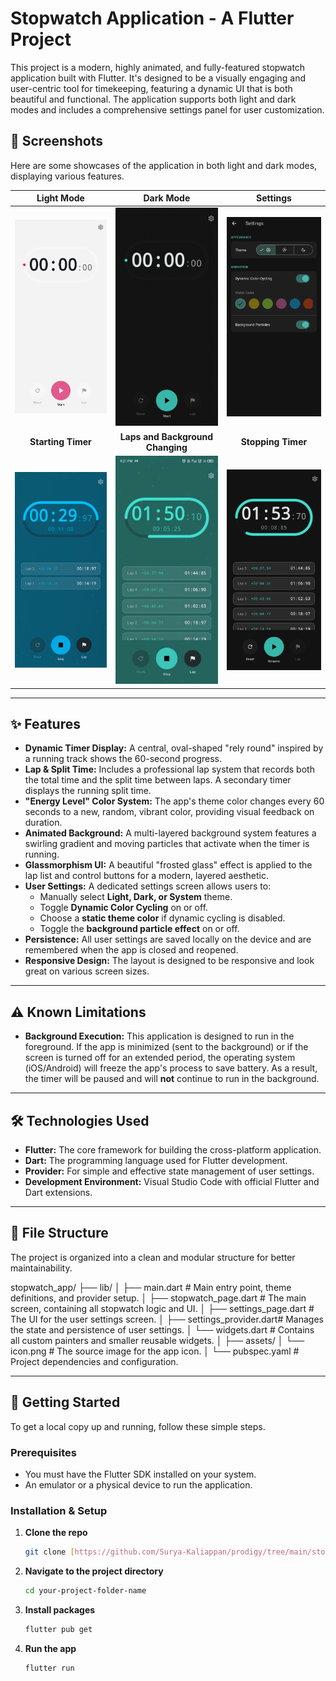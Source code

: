 # Stopwatch Application - A Flutter Project

This project is a modern, highly animated, and fully-featured stopwatch application built with Flutter. It's designed to be a visually engaging and user-centric tool for timekeeping, featuring a dynamic UI that is both beautiful and functional. The application supports both light and dark modes and includes a comprehensive settings panel for user customization.

## 📸 Screenshots

Here are some showcases of the application in both light and dark modes, displaying various features.

| Light Mode | Dark Mode | Settings |
| :---: | :---: | :---: |
| <img src="https://github.com/Surya-Kaliappan/prodigy/blob/main/stopwatch/assets/screenshots/white_mode.jpg" alt="Light Mode" width="300"/> | <img src="https://github.com/Surya-Kaliappan/prodigy/blob/main/stopwatch/assets/screenshots/dark_mode.jpg" alt="Light Mode" width="300"/> | <img src="https://github.com/Surya-Kaliappan/prodigy/blob/main/stopwatch/assets/screenshots/settings.jpg" alt="Light Mode" width="300"/> |
| **Starting Timer** | **Laps and Background Changing** | **Stopping Timer** |
| <img src="https://github.com/Surya-Kaliappan/prodigy/blob/main/stopwatch/assets/screenshots/start_watch.jpg" alt="Light Mode" width="300"/> | <img src="https://github.com/Surya-Kaliappan/prodigy/blob/main/stopwatch/assets/screenshots/laps.jpg" alt="Light Mode" width="300"/> | <img src="https://github.com/Surya-Kaliappan/prodigy/blob/main/stopwatch/assets/screenshots/stop_watch.jpg" alt="Light Mode" width="300"/> |


---
## ✨ Features

- **Dynamic Timer Display:** A central, oval-shaped "rely round" inspired by a running track shows the 60-second progress.
- **Lap & Split Time:** Includes a professional lap system that records both the total time and the split time between laps. A secondary timer displays the running split time.
- **"Energy Level" Color System:** The app's theme color changes every 60 seconds to a new, random, vibrant color, providing visual feedback on duration.
- **Animated Background:** A multi-layered background system features a swirling gradient and moving particles that activate when the timer is running.
- **Glassmorphism UI:** A beautiful "frosted glass" effect is applied to the lap list and control buttons for a modern, layered aesthetic.
- **User Settings:** A dedicated settings screen allows users to:
    - Manually select **Light, Dark, or System** theme.
    - Toggle **Dynamic Color Cycling** on or off.
    - Choose a **static theme color** if dynamic cycling is disabled.
    - Toggle the **background particle effect** on or off.
- **Persistence:** All user settings are saved locally on the device and are remembered when the app is closed and reopened.
- **Responsive Design:** The layout is designed to be responsive and look great on various screen sizes.

---
## ⚠️ Known Limitations

- **Background Execution:** This application is designed to run in the foreground. If the app is minimized (sent to the background) or if the screen is turned off for an extended period, the operating system (iOS/Android) will freeze the app's process to save battery. As a result, the timer will be paused and will **not** continue to run in the background.

---
## 🛠️ Technologies Used

- **Flutter:** The core framework for building the cross-platform application.
- **Dart:** The programming language used for Flutter development.
- **Provider:** For simple and effective state management of user settings.
- **Development Environment:** Visual Studio Code with official Flutter and Dart extensions.

---
## 📂 File Structure

The project is organized into a clean and modular structure for better maintainability.

stopwatch_app/
├── lib/
│   ├── main.dart             # Main entry point, theme definitions, and provider setup.
│   ├── stopwatch_page.dart   # The main screen, containing all stopwatch logic and UI.
│   ├── settings_page.dart    # The UI for the user settings screen.
│   ├── settings_provider.dart# Manages the state and persistence of user settings.
│   └── widgets.dart          # Contains all custom painters and smaller reusable widgets.
│
├── assets/
│   └── icon.png              # The source image for the app icon.
│
└── pubspec.yaml              # Project dependencies and configuration.


---
## 🚀 Getting Started

To get a local copy up and running, follow these simple steps.

### **Prerequisites**

- You must have the Flutter SDK installed on your system.
- An emulator or a physical device to run the application.

### **Installation & Setup**

1.  **Clone the repo**
    ```sh
    git clone [https://github.com/Surya-Kaliappan/prodigy/tree/main/stopwatch](https://github.com/Surya-Kaliappan/prodigy/tree/main/stopwatch)
    ```
2.  **Navigate to the project directory**
    ```sh
    cd your-project-folder-name
    ```
3.  **Install packages**
    ```sh
    flutter pub get
    ```
4.  **Run the app**
    ```sh
    flutter run
    ```
